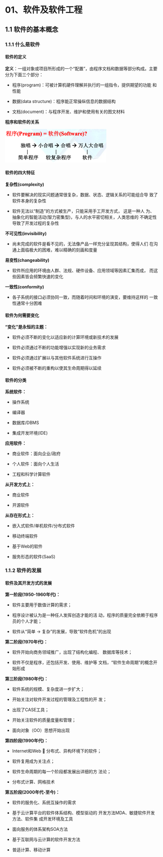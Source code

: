 # 01、软件及软件工程



## 1.1 软件的基本概念

### 1.1.1 什么是软件

#### 软件的定义

**定义**：一组对象或项目所形成的一个“配置”，由程序文档和数据等部分构成。主要分为下面三个部分：

- 程序(program)：可被计算机硬件理解并执行的一组指令，提供期望的功能 和性能

- 数据(data structure)：程序能正常操纵信息的数据结构

- 文档(document)：与程序开发、维护和使用有关的图文材料

**程序和软件的关系**

<img src="https://raw.githubusercontent.com/MarchPhantasia/pic/main/hexoblog/image-20240429143508600.png" alt="image-20240429143508600" style="zoom:50%;" />



#### 软件的四大特征

**复杂性(complexity)**

- 软件要解决的现实问题通常很复杂，数据、状态、逻辑关系的可能组合导 致了软件本身的复杂性

- 软件无法以“制造”的方式被生产，只能采用手工开发方式， 这是一种人 为、抽象化的智能活动(智力密集型)，与人的水平密切相关，人类思维的 不确定性导致了开发过程的复杂性

**不可见性(invisibility)**

- 尚未完成的软件是看不见的，无法像产品一样充分呈现其结构，使得人们 在沟通上面临极大的困难，难以精确的刻画和度量

**易变性(changeability)**

- 软件所应用的环境由人群、法规、硬件设备、应用领域等因素汇集而成， 而这些因素皆会频繁快速的变化

**一致性(conformity)**

- 各子系统的接口必须协同一致，而随着时间和环境的演变，要维持这样的 一致性通常十分困难



#### 软件为何需要变化

**“变化”是永恒的主题：**

- 软件必须不断的变化以适应新的计算环境或新技术的发展

- 软件必须通过不断的功能增强以实现新的业务需求

- 软件必须通过扩展以与其他软件系统进行互操作

- 软件必须被不断的重构以使其生命周期得以延续

#### 软件的分类

**系统软件：**

- 操作系统

- 编译器

- 数据库/DBMS

- 集成开发环境(IDE)

**应用软件：**

- 商业软件：面向企业/政府

- 个人软件：面向个人生活

- 工程和科学计算软件

**从开发方式上：**

- 商业软件

- 开源软件

**从存在形式上：**

- 嵌入式软件/单机软件/分布式软件

- 移动终端软件

- 基于Web的软件

- 服务形态的软件(SaaS)

### 1.1.2 软件的发展

#### 软件及其开发方式的发展

**第一阶段(1950-1960年代)：**

- 软件主要用于数值计算的需求；

- 程序设计被认为是一种任人发挥创造才能的活 动，程序的质量完全依赖于程序员的个人才能；

- 软件从“简单 -> 复杂”的发展，导致“软件危机”的出现

**第二阶段(1970年代)：**

- 软件开始向商务领域推广，出现了结构化编程、 数据库等技术；

- 软件不仅是程序，还包括开发、使用、维护等 文档，“软件生命周期”的概念开始形成

**第三阶段(1980年代)：**

- 软件系统的规模、复杂度进一步扩大；

- 开始关注对软件开发过程的管理及工程性的开 发；

- 出现了CASE工具；

- 开始关注软件的质量度量和管理；

- 面向对象（OO）思想开始出现

**第四阶段(1990年代)：**

- Internet和Web  分布式、异构环境下的软件；

- 软件复用成为关注点；

- 软件生命周期的每一个阶段都发展出详细的方 法论；

- 分布式计算、网格技术

**第五阶段(2000年代-至今)：**

- 软件的服务化、系统互操作的需求

- 基于云计算平台的软件体系结构、模型驱动的 开发方法MDA、敏捷软件开发方法、软件集 成开发环境及工具

- 面向服务的体系架构SOA方法

- 基于互联网与云计算的软件开发方法

- 普适计算、移动计算